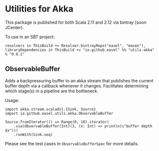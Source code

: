 # Utilities for Akka

This package is published for both Scala 2.11 and 2.12 via bintray (soon JCenter). 

To use in an SBT project:
```$scala
resolvers in ThisBuild += Resolver.bintrayRepo("easel", "maven"),
libraryDependencies in ThisBuild += "io.github.easel" %% "utils-akka" % "0.0.1"
```

## ObservableBuffer

Adds a backpressuring buffer to an akka stream that publishes the current buffer
depth via a callback whenever it changes. Facilitates determining which stage(s) in 
a pipeline are the bottleneck. 

Usage:
```$scala
import akka.stream.scaladsl.{Sink, Source}
import io.github.easel.utils.akka.ObservableBuffer

Source.fromIterator(() => Range(0, 10).iterator)
    .via(ObservableBuffer[Int](3, (x: Int) => println(s"buffer depth $x")))
    .runWith(Sink.seq)
```

Please see the test cases in `ObservableBufferSpec` for
more details.
